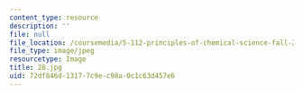 ```yaml
---
content_type: resource
description: ''
file: null
file_location: /coursemedia/5-112-principles-of-chemical-science-fall-2005/72df846d13177c9ec98a0c1c63d457e6_28.jpg
file_type: image/jpeg
resourcetype: Image
title: 28.jpg
uid: 72df846d-1317-7c9e-c98a-0c1c63d457e6
---
```

